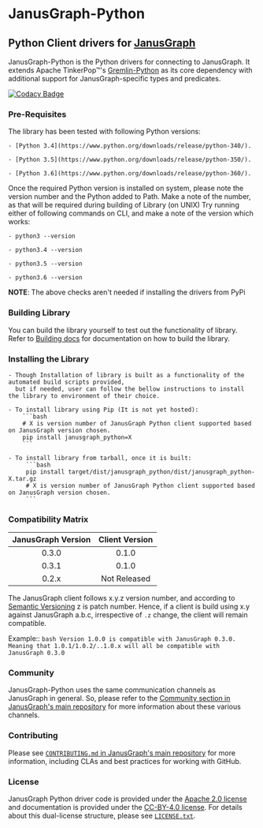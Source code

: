 # JanusGraph-Python
## Python Client drivers for [JanusGraph](http://janusgraph.org) 

JanusGraph-Python is the Python drivers for connecting to JanusGraph. 
It extends Apache TinkerPop™'s [Gremlin-Python](http://tinkerpop.apache.org/docs/current/reference/#_gremlin_python) 
as its core dependency with additional support for JanusGraph-specific types and predicates.

[![Codacy Badge](https://api.codacy.com/project/badge/Grade/a643a483556740c1b87ba29e160d37b6)](https://www.codacy.com/app/JanusGraph/janusgraph-python?utm_source=github.com&amp;utm_medium=referral&amp;utm_content=JanusGraph/janusgraph-python&amp;utm_campaign=Badge_Grade)

### Pre-Requisites

The library has been tested with following Python versions:

    - [Python 3.4](https://www.python.org/downloads/release/python-340/).
    
    - [Python 3.5](https://www.python.org/downloads/release/python-350/).
    
    - [Python 3.6](https://www.python.org/downloads/release/python-360/).
    
    
Once the required Python version is installed on system, please note the version number and the Python added 
to Path. Make a note of the number, as that will be required during building of Library (on UNIX)
Try running either of following commands on CLI, and make a note of the version which works:

    - python3 --version
    
    - python3.4 --version
    
    - python3.5 --version
    
    - python3.6 --version


**NOTE**: The above checks aren't needed if installing the drivers from PyPi

### Building Library

You can build the library yourself to test out the functionality of library. Refer to 
[Building docs](BUILDING.md) for documentation on how to build the library.

### Installing the Library

    - Though Installation of library is built as a functionality of the automated build scripts provided,
      but if needed, user can follow the bellow instructions to install the library to environment of their choice.
    
    - To install library using Pip (It is not yet hosted):
        ```bash
        # X is version number of JanusGraph Python client supported based on JanusGraph version chosen.
        pip install janusgraph_python=X
        ```
    
    - To install library from tarball, once it is built:
         ```bash
         pip install target/dist/janusgraph_python/dist/janusgraph_python-X.tar.gz
         # X is version number of JanusGraph Python client supported based on JanusGraph version chosen.
         ```

### Compatibility Matrix

| JanusGraph Version | Client Version |
|:------------------:|:--------------:|
| 0.3.0              | 0.1.0          |
| 0.3.1              | 0.1.0          |
| 0.2.x              | Not Released   |

The JanusGraph client follows x.y.z version number, and according to [Semantic Versioning](https://semver.org/) 
z is patch number. Hence, if a client is build using x.y against JanusGraph a.b.c, 
irrespective of `.z` change, the client will remain compatible.

Example::
    ```bash
    Version 1.0.0 is compatible with JanusGraph 0.3.0. Meaning that 1.0.1/1.0.2/..1.0.x will all be compatible with
    JanusGraph 0.3.0
    ```
### Community

JanusGraph-Python uses the same communication channels as JanusGraph in general. 
So, please refer to the 
[Community section in JanusGraph's main repository](https://github.com/JanusGraph/janusgraph#community) 
for more information about these various channels.

### Contributing

Please see 
[`CONTRIBUTING.md` in JanusGraph's main repository](https://github.com/JanusGraph/janusgraph/blob/master/CONTRIBUTING.md) 
for more information, including CLAs and best practices for working with GitHub.

### License

JanusGraph Python driver code is provided under the [Apache 2.0
license](APACHE-2.0.txt) and documentation is provided under the [CC-BY-4.0
license](CC-BY-4.0.txt). For details about this dual-license structure, please
see [`LICENSE.txt`](LICENSE.txt).
